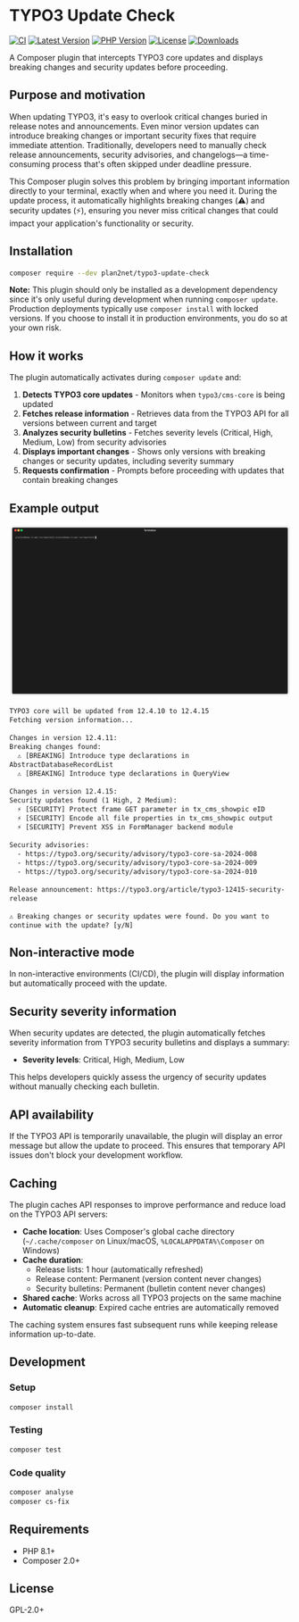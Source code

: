 # TYPO3 Update Check

[![CI](https://github.com/plan2net/typo3-update-check/actions/workflows/ci.yml/badge.svg)](https://github.com/plan2net/typo3-update-check/actions/workflows/ci.yml)
[![Latest Version](https://img.shields.io/github/v/release/plan2net/typo3-update-check?include_prereleases&label=latest)](https://github.com/plan2net/typo3-update-check/releases)
[![PHP Version](https://img.shields.io/packagist/php-v/plan2net/typo3-update-check)](https://packagist.org/packages/plan2net/typo3-update-check)
[![License](https://img.shields.io/github/license/plan2net/typo3-update-check)](https://github.com/plan2net/typo3-update-check/blob/main/LICENSE)
[![Downloads](https://img.shields.io/packagist/dt/plan2net/typo3-update-check)](https://packagist.org/packages/plan2net/typo3-update-check)

A Composer plugin that intercepts TYPO3 core updates and displays breaking changes and security updates before proceeding.

## Purpose and motivation

When updating TYPO3, it's easy to overlook critical changes buried in release notes and announcements. Even minor version updates can introduce breaking changes or important security fixes that require immediate attention. Traditionally, developers need to manually check release announcements, security advisories, and changelogs—a time-consuming process that's often skipped under deadline pressure.

This Composer plugin solves this problem by bringing important information directly to your terminal, exactly when and where you need it. During the update process, it automatically highlights breaking changes (⚠️) and security updates (⚡), ensuring you never miss critical changes that could impact your application's functionality or security.

## Installation

```bash
composer require --dev plan2net/typo3-update-check
```

**Note:** This plugin should only be installed as a development dependency since it's only useful during development when running `composer update`. Production deployments typically use `composer install` with locked versions. If you choose to install it in production environments, you do so at your own risk.

## How it works

The plugin automatically activates during `composer update` and:

1. **Detects TYPO3 core updates** - Monitors when `typo3/cms-core` is being updated
2. **Fetches release information** - Retrieves data from the TYPO3 API for all versions between current and target
3. **Analyzes security bulletins** - Fetches severity levels (Critical, High, Medium, Low) from security advisories
4. **Displays important changes** - Shows only versions with breaking changes or security updates, including severity summary
5. **Requests confirmation** - Prompts before proceeding with updates that contain breaking changes

## Example output

![Demo](documentation/render.gif)

```
TYPO3 core will be updated from 12.4.10 to 12.4.15
Fetching version information...

Changes in version 12.4.11:
Breaking changes found:
  ⚠️ [BREAKING] Introduce type declarations in AbstractDatabaseRecordList
  ⚠️ [BREAKING] Introduce type declarations in QueryView

Changes in version 12.4.15:
Security updates found (1 High, 2 Medium):
  ⚡ [SECURITY] Protect frame GET parameter in tx_cms_showpic eID
  ⚡ [SECURITY] Encode all file properties in tx_cms_showpic output
  ⚡ [SECURITY] Prevent XSS in FormManager backend module

Security advisories:
  - https://typo3.org/security/advisory/typo3-core-sa-2024-008
  - https://typo3.org/security/advisory/typo3-core-sa-2024-009
  - https://typo3.org/security/advisory/typo3-core-sa-2024-010

Release announcement: https://typo3.org/article/typo3-12415-security-release

⚠️ Breaking changes or security updates were found. Do you want to continue with the update? [y/N]
```

## Non-interactive mode

In non-interactive environments (CI/CD), the plugin will display information but automatically proceed with the update.

## Security severity information

When security updates are detected, the plugin automatically fetches severity information from TYPO3 security bulletins and displays a summary:

- **Severity levels**: Critical, High, Medium, Low

This helps developers quickly assess the urgency of security updates without manually checking each bulletin.

## API availability

If the TYPO3 API is temporarily unavailable, the plugin will display an error message but allow the update to proceed. This ensures that temporary API issues don't block your development workflow.

## Caching

The plugin caches API responses to improve performance and reduce load on the TYPO3 API servers:

- **Cache location**: Uses Composer's global cache directory (`~/.cache/composer` on Linux/macOS, `%LOCALAPPDATA%\Composer` on Windows)
- **Cache duration**: 
  - Release lists: 1 hour (automatically refreshed)
  - Release content: Permanent (version content never changes)
  - Security bulletins: Permanent (bulletin content never changes)
- **Shared cache**: Works across all TYPO3 projects on the same machine
- **Automatic cleanup**: Expired cache entries are automatically removed

The caching system ensures fast subsequent runs while keeping release information up-to-date.

## Development

### Setup
```bash
composer install
```

### Testing
```bash
composer test
```

### Code quality
```bash
composer analyse
composer cs-fix
```

## Requirements

- PHP 8.1+
- Composer 2.0+

## License

GPL-2.0+
